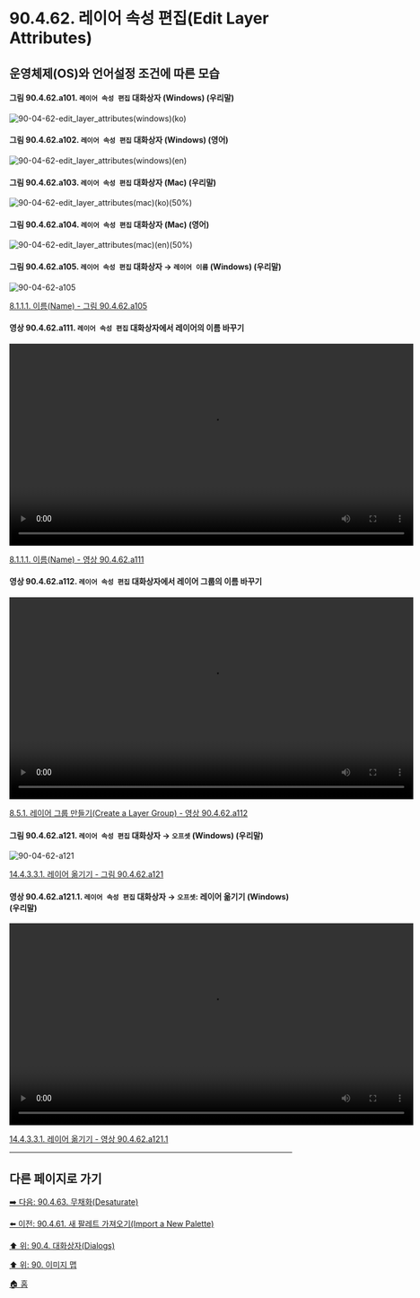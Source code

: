 # 90.4.62. 레이어 속성 편집(Edit Layer Attributes)
## 운영체제(OS)와 언어설정 조건에 따른 모습

<a id="90-04-62-a101"></a>

#### 그림 90.4.62.a101. `레이어 속성 편집` 대화상자 (Windows) (우리말)
![90-04-62-edit_layer_attributes(windows)(ko)](https://github.com/wonder13662/gimp/assets/15767104/115397e4-f061-4d6f-9baf-64557ded1253)

<a id="90-04-62-a102"></a>

#### 그림 90.4.62.a102. `레이어 속성 편집` 대화상자 (Windows) (영어)
![90-04-62-edit_layer_attributes(windows)(en)](https://github.com/wonder13662/gimp/assets/15767104/2f641101-0db3-4eba-ae26-0163514f218a)

<a id="90-04-62-a103"></a>

#### 그림 90.4.62.a103. `레이어 속성 편집` 대화상자 (Mac) (우리말)
![90-04-62-edit_layer_attributes(mac)(ko)(50%)](https://github.com/wonder13662/gimp/assets/15767104/acaae790-869e-40a7-b1d1-b07113f303af)

<a id="90-04-62-a104"></a>

#### 그림 90.4.62.a104. `레이어 속성 편집` 대화상자 (Mac) (영어)
![90-04-62-edit_layer_attributes(mac)(en)(50%)](https://github.com/wonder13662/gimp/assets/15767104/2b2d4d0b-e4db-43ce-8e1b-6ccaf52a3a5c)

<a id="90-04-62-a105"></a>

#### 그림 90.4.62.a105. `레이어 속성 편집` 대화상자 → `레이어 이름` (Windows) (우리말)
![90-04-62-a105](https://github.com/wonder13662/gimp/assets/15767104/20633024-7d4c-4357-9de9-1e5a8e0c29c4)

[8.1.1.1. 이름(Name) - 그림 90.4.62.a105](./08-01-01-01-name.md#90-04-62-a105)

<a id="90-04-62-a111"></a>

#### 영상 90.4.62.a111. `레이어 속성 편집` 대화상자에서 레이어의 이름 바꾸기 
<video controls="controls" width="720" src="https://github.com/wonder13662/gimp/assets/15767104/d5a4bc9d-fee8-4487-9682-c06bc495b71f"></video>

[8.1.1.1. 이름(Name) - 영상 90.4.62.a111](./08-01-01-01-name.md#90-04-62-a111)

<a id="90-04-62-a112"></a>

#### 영상 90.4.62.a112. `레이어 속성 편집` 대화상자에서 레이어 그룹의 이름 바꾸기
<video controls="controls" width="720" src="https://github.com/wonder13662/gimp/assets/15767104/441d47e0-1b58-433f-bdb8-285814e411a7"></video>

[8.5.1. 레이어 그룹 만들기(Create a Layer Group) - 영상 90.4.62.a112](./08-05-01-create_a_layer_group.md#90-04-62-a112)

<a id="90-04-62-a121"></a>

#### 그림 90.4.62.a121. `레이어 속성 편집` 대화상자 → `오프셋` (Windows) (우리말)
![90-04-62-a121](https://github.com/wonder13662/gimp/assets/15767104/73b3e5d3-e4db-4b79-be09-f7afdbacef59)

[14.4.3.3.1. 레이어 옮기기 - 그림 90.4.62.a121](./14-04-03-03-01-move_layer.md#90-04-62-a121)

<a id="90-04-62-a121-01"></a>

#### 영상 90.4.62.a121.1. `레이어 속성 편집` 대화상자 → `오프셋`: 레이어 옮기기 (Windows) (우리말)
<video controls="controls" width="720" src="https://github.com/wonder13662/gimp/assets/15767104/96e03a40-3f0d-4d8d-b492-efffa4344266"></video>

[14.4.3.3.1. 레이어 옮기기 - 영상 90.4.62.a121.1](./14-04-03-03-01-move_layer.md#90-04-62-a121-01)

***

## 다른 페이지로 가기
[➡️ 다음: 90.4.63. 무채화(Desaturate)](./90-04-63-desaturate.md)

[⬅️ 이전: 90.4.61. 새 팔레트 가져오기(Import a New Palette)](./90-04-61-import_a_new_palette.md)

[⬆️ 위: 90.4. 대화상자(Dialogs)](./90-04-00-dialogs.md)

[⬆️ 위: 90. 이미지 맵](./90-00-image-map.md)

[🏠 홈](./00-home.md)
